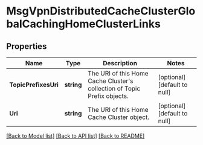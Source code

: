 # MsgVpnDistributedCacheClusterGlobalCachingHomeClusterLinks

## Properties
Name | Type | Description | Notes
------------ | ------------- | ------------- | -------------
**TopicPrefixesUri** | **string** | The URI of this Home Cache Cluster&#x27;s collection of Topic Prefix objects. | [optional] [default to null]
**Uri** | **string** | The URI of this Home Cache Cluster object. | [optional] [default to null]

[[Back to Model list]](../README.md#documentation-for-models) [[Back to API list]](../README.md#documentation-for-api-endpoints) [[Back to README]](../README.md)

